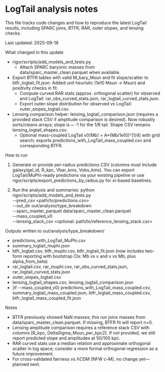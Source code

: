 # LogTail analysis notes

This file tracks code changes and how to reproduce the latest LogTail results, including SPARC joins, BTFR, RAR, outer slopes, and lensing checks.

Last updated: 2025-09-18

What changed in this update
- rigor/scripts/add_models_and_tests.py
  - Attach SPARC baryonic masses from data/sparc_master_clean.parquet when available.
- Export BTFR tables with valid M_bary_Msun and fit slope/scatter to btfr_logtail_fit.json. Added unit heuristic (1e10 Msun -> Msun) and positivity checks in fit.
  - Compute curved RAR stats (approx. orthogonal scatter) for observed and LogTail: rar_obs_curved_stats.json, rar_logtail_curved_stats.json.
  - Export outer-slope distribution for observed vs LogTail: outer_slopes_logtail.csv.
- Lensing comparison helper: lensing_logtail_comparison.json (requires a provided stack CSV if amplitude comparison is desired). Now robustly sorts/cleans arrays; slope is ~ -1 for the 1/R tail. Shape CSV remains lensing_logtail_shapes.csv.
  - Optional mass-coupled LogTail v0(Mb) = A*(Mb/1e10)^(1/4) with grid search; exports predictions_with_LogTail_mass_coupled.csv and corresponding BTFR.

How to run
1) Generate or provide per-radius predictions CSV (columns must include galaxy/gal_id, R_kpc, Vbar_kms, Vobs_kms). You can export LogTail/MuPhi-ready predictions via your existing pipeline or use rigor/scripts/export_predictions_by_radius.py for xi-based baselines.

2) Run the analysis and summaries:
   python rigor/scripts/add_models_and_tests.py \
     --pred_csv <path/to/predictions.csv> \
     --out_dir out/analysis/type_breakdown \
     --sparc_master_parquet data/sparc_master_clean.parquet \
     --mass_coupled_v0 \
     --lensing_stack_csv <optional: path/to/reference_lensing_stack.csv>

Outputs written to out/analysis/type_breakdown/
- predictions_with_LogTail_MuPhi.csv
- summary_logtail_muphi.json
- btfr_logtail.csv, btfr_muphi.csv, btfr_logtail_fit.json (now includes two-form reporting with bootstrap CIs: Mb vs v and v vs Mb, plus alpha_from_beta)
- rar_logtail.csv, rar_muphi.csv, rar_obs_curved_stats.json, rar_logtail_curved_stats.json
- outer_slopes_logtail.csv
- lensing_logtail_shapes.csv, lensing_logtail_comparison.json
- (if --mass_coupled_v0) predictions_with_LogTail_mass_coupled.csv, summary_logtail_mass_coupled.json, btfr_logtail_mass_coupled.csv, btfr_logtail_mass_coupled_fit.json

Notes
- BTFR previously showed NaN masses; this run joins masses from data/sparc_master_clean.parquet. If missing, BTFR fit will report n=0.
- Lensing amplitude comparison requires a reference stack CSV with columns [R_kpc, DeltaSigma_Msun_per_kpc2]. If not provided, we still report predicted slope and amplitudes at 50/100 kpc.
- RAR curved stats use a median relation and approximate orthogonal scatter in log space; consider a more formal orthogonal regression as a future improvement.
- For cross-validated fairness vs ΛCDM (NFW c–M), no change yet—planned next.
